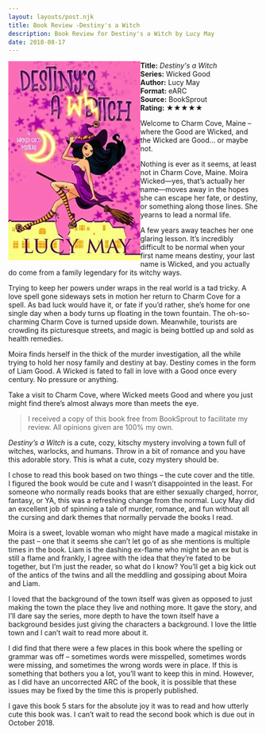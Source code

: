 ```yaml
---
layout: layouts/post.njk
title: Book Review -Destiny's a Witch
description: Book Review for Destiny's a Witch by Lucy May
date: 2018-08-17
---
```

<section class="review__info">

<img loading="lazy" class="movie__poster" src="/static/images/covers/destinysawitch.webp" alt="Book Cover for Destiny's a Witch by Lucy May" width="266" height="400" align="left">
        
<b>Title:</b> <i>Destiny's a Witch</i><br>
<b>Series:</b> Wicked Good<br>
<b>Author:</b> Lucy May<br>
<b>Format:</b> eARC<br>
<b>Source:</b> BookSprout<br>
<b>Rating:</b> &#9733;&#9733;&#9733;&#9733;&#9733;
        
<p class="review__description">Welcome to Charm Cove, Maine – where the Good are Wicked, and the Wicked are Good… or maybe not.</p>
        
<p>Nothing is ever as it seems, at least not in Charm Cove, Maine. Moira Wicked—yes, that’s actually her name—moves away in the hopes she can escape her fate, or destiny, or something along those lines. She yearns to lead a normal life.</p>

<p>A few years away teaches her one glaring lesson. It’s incredibly difficult to be normal when your first name means destiny, your last name is Wicked, and you actually do come from a family legendary for its witchy ways.</p>

<p>Trying to keep her powers under wraps in the real world is a tad tricky. A love spell gone sideways sets in motion her return to Charm Cove for a spell. As bad luck would have it, or fate if you’d rather, she’s home for one single day when a body turns up floating in the town fountain. The oh-so-charming Charm Cove is turned upside down. Meanwhile, tourists are crowding its picturesque streets, and magic is being bottled up and sold as health remedies.</p>

<p>Moira finds herself in the thick of the murder investigation, all the while trying to hold her nosy family and destiny at bay. Destiny comes in the form of Liam Good. A Wicked is fated to fall in love with a Good once every century. No pressure or anything.</p>

<p>Take a visit to Charm Cove, where Wicked meets Good and where you just might find there’s almost always more than meets the eye.</p>
</section>

<blockquote>I received a copy of this book free from BookSprout to facilitate my review. All opinions given are 100% my own.</blockquote>

<p><i>Destiny’s a Witch</i> is a cute, cozy, kitschy mystery involving a town full of witches, warlocks, and humans. Throw in a bit of romance and you have this adorable story. This is what a cute, cozy mystery should be.</p>

<p>I chose to read this book based on two things – the cute cover and the title. I figured the book would be cute and I wasn’t disappointed in the least. For someone who normally reads books that are either sexually charged, horror, fantasy, or YA, this was a refreshing change from the normal. Lucy May did an excellent job of spinning a tale of murder, romance, and fun without all the cursing and dark themes that normally pervade the books I read.</p>

<p>Moira is a sweet, lovable woman who might have made a magical mistake in the past – one that it seems she can’t let go of as she mentions is multiple times in the book. Liam is the dashing ex-flame who might be an ex but is still a flame and frankly, I agree with the idea that they’re fated to be together, but I’m just the reader, so what do I know? You’ll get a big kick out of the antics of the twins and all the meddling and gossiping about Moira and Liam.</p>

<p>I loved that the background of the town itself was given as opposed to just making the town the place they live and nothing more. It gave the story, and I’ll dare say the series, more depth to have the town itself have a background besides just giving the characters a background. I love the little town and I can’t wait to read more about it.</p>

<p>I did find that there were a few places in this book where the spelling or grammar was off – sometimes words were misspelled, sometimes words were missing, and sometimes the wrong words were in place. If this is something that bothers you a lot, you’ll want to keep this in mind. However, as I did have an uncorrected ARC of the book, it is possible that these issues may be fixed by the time this is properly published.</p>

<p>I gave this book 5 stars for the absolute joy it was to read and how utterly cute this book was. I can’t wait to read the second book which is due out in October 2018.</p>